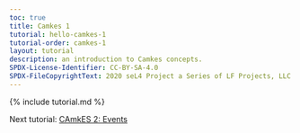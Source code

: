 ```yaml
---
toc: true
title: Camkes 1
tutorial: hello-camkes-1
tutorial-order: camkes-1
layout: tutorial
description: an introduction to Camkes concepts.
SPDX-License-Identifier: CC-BY-SA-4.0
SPDX-FileCopyrightText: 2020 seL4 Project a Series of LF Projects, LLC.
---
```

{% include tutorial.md %}

Next tutorial: <a href="hello-camkes-2">CAmkES 2: Events</a>